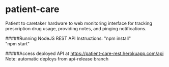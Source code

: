 # patient-care
Patient to caretaker hardware to web monitoring interface for tracking prescription drug usage, providing notes, and pinging notifications.

#####Running NodeJS REST API Instructions:
"npm install"<br>
"npm start"<br>

#####Access deployed API at https://patient-care-rest.herokuapp.com/api
Note: automatic deploys from api-release branch<br>
